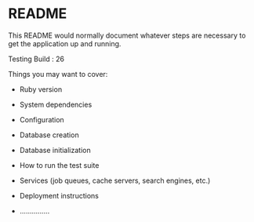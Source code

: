 # README

This README would normally document whatever steps are necessary to get the
application up and running.

Testing Build : 26

Things you may want to cover:

* Ruby version

* System dependencies

* Configuration

* Database creation

* Database initialization

* How to run the test suite

* Services (job queues, cache servers, search engines, etc.)

* Deployment instructions

* ...............

